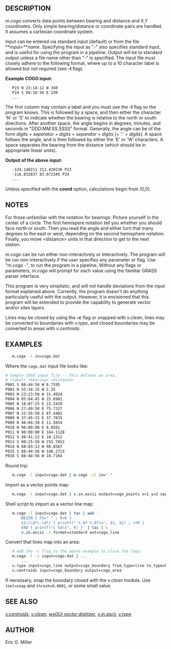 ## DESCRIPTION

*m.cogo* converts data points between bearing and distance and X,Y
coordinates. Only simple bearing/distance or coordinate pairs are
handled. It assumes a cartesian coordinate system.

Input can be entered via standard input (default) or from the file
**input=***name*. Specifying the input as "-" also specifies standard
input, and is useful for using the program in a pipeline. Output will be
to standard output unless a file name other than "-" is specified. The
input file must closely adhere to the following format, where up to a 10
character label is allowed but not required (see **-l** flag).

**Example COGO input:**

```bash
   P23 N 23:14:12 W 340
   P24 S 04:18:56 E 230
   ...
```

The first column may contain a label and you must use the **-l** flag so
the program knows. This is followed by a space, and then either the
character 'N' or 'S' to indicate whether the bearing is relative to the
north or south directions. After another space, the angle begins in
degrees, minutes, and seconds in "DDD:MM:SS.SSSS" format. Generally, the
angle can be of the form *digits + separator + digits + separator +
digits \[+ '.' + digits\]*. A space follows the angle, and is then
followed by either the 'E' or 'W' characters. A space separates the
bearing from the distance (which should be in appropriate linear units).

**Output of the above input:**

```bash
   -134.140211 312.420236 P23
   -116.832837 83.072345 P24
   ...
```

Unless specified with the **coord** option, calculations begin from
(0,0).

## NOTES

For those unfamiliar with the notation for bearings: Picture yourself in
the center of a circle. The first hemispere notation tell you whether
you should face north or south. Then you read the angle and either turn
that many degrees to the east or west, depending on the second
hemisphere notation. Finally, you move \<distance\> units in that
direction to get to the next station.

*m.cogo* can be run either non-interactively or interactively. The
program will be run non-interactively if the user specifies any
parameter or flag. Use "m.cogo -", to run the program in a pipeline.
Without any flags or parameters, *m.cogo* will prompt for each value
using the familiar GRASS parser interface.

This program is very simplistic, and will not handle deviations from the
input format explained above. Currently, the program doesn't do anything
particularly useful with the output. However, it is envisioned that this
program will be extended to provide the capability to generate vector
and/or sites layers.

Lines may be closed by using the **-c** flag or snapped with *v.clean*,
lines may be converted to boundaries with *v.type*, and closed
boundaries may be converted to areas with *v.centroids*.

## EXAMPLES

```bash
   m.cogo -l in=cogo.dat
```

Where the `cogo.dat` input file looks like:

```bash
# Sample COGO input file -- This defines an area.
# <label> <bearing> <distance>
P001 S 88:44:56 W 6.7195
P002 N 33:34:15 W 2.25
P003 N 23:23:50 W 31.4024
P004 N 05:04:45 W 25.6981
P005 N 18:07:25 E 22.2439
P006 N 27:49:50 E 75.7317
P007 N 22:56:50 E 87.4482
P008 N 37:45:15 E 37.7835
P009 N 46:04:30 E 11.5854
P010 N 90:00:00 E 8.8201
P011 N 90:00:00 E 164.1128
P012 S 48:41:12 E 10.1311
P013 S 00:25:50 W 255.7652
P014 N 88:03:13 W 98.8567
P015 S 88:44:56 W 146.2713
P016 S 88:44:56 W 18.7164
```

Round trip:

```bash
   m.cogo -l input=cogo.dat | m.cogo -rl in="-"
```

Import as a vector points map:

```bash
   m.cogo -l input=cogo.dat | v.in.ascii output=cogo_points x=1 y=2 separator=space
```

Shell script to import as a vector line map:

```bash
   m.cogo -l input=cogo.dat | tac | awk '
       BEGIN { FS=" " ; R=0 }
       $1~/\d*\.\d*/ { printf(" %.8f %.8f\n", $1, $2) ; ++R }
       END { printf("L %d\n", R) }' | tac | \
       v.in.ascii -n format=standard out=cogo_line
```

Convert that lines map into an area:

```bash
   # Add the -c flag to the above example to close the loop:
   m.cogo -l -c input=cogo.dat | ...
       ...
   v.type input=cogo_line output=cogo_boundary from_type=line to_type=boundary
   v.centroids input=cogo_boundary output=cogo_area
```

If necessary, snap the boundary closed with the *v.clean* module. Use
`tool=snap` and `thresh=0.0001`, or some small value.

## SEE ALSO

*[v.centroids](v.centroids.md), [v.clean](v.clean.md), [wxGUI vector
digitizer](wxGUI.vdigit.md), [v.in.ascii](v.in.ascii.md),
[v.type](v.type.md)*

## AUTHOR

Eric G. Miller
